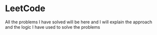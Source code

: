 # LeetCode
All the problems I have solved will be here and I will explain the approach and the logic I have used to solve the problems
